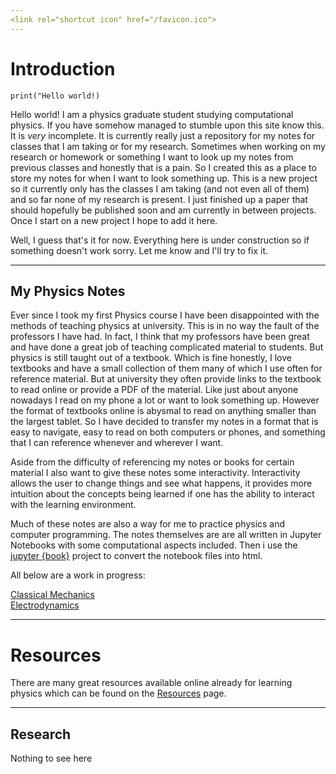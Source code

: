 ```yaml
---
<link rel="shortcut icon" href="/favicon.ico">
---
```

# Introduction

```{python}
print("Hello world!)
```

Hello world! I am a physics graduate student studying computational physics. If you have somehow managed to stumble upon this site know this. It is *very* incomplete. It is currently really just a repository for my notes for classes that I am taking or for my research. Sometimes when working on my research or homework or something I want to look up my notes from previous classes and honestly that is a pain. So I created this as a place to store my notes for when I want to look something up. This is a new project so it currently only has the classes I am taking (and not even all of them) and so far none of my research is present. I just finished up a paper that should hopefully be published soon and am currently in between projects. Once I start on a new project I hope to add it here. 

Well, I guess that's it for now. Everything here is under construction so if something doesn't work sorry. Let me know and I'll try to fix it. 

---
## My Physics Notes

Ever since I took my first Physics course I have been disappointed with the methods of teaching physics at university. This is in no way the fault of the professors I have had. In fact, I think that my professors have been great and have done a great job of teaching complicated material to students. But physics is still taught out of a textbook. Which is fine honestly, I love textbooks and have a small collection of them many of which I use often for reference material. But at university they often provide links to the textbook to read online or provide a PDF of the material. Like just about anyone nowadays I read on my phone a lot or want to look something up. However the format of textbooks online is abysmal to read on anything smaller than the largest tablet. So I have decided to transfer my notes in a format that is easy to navigate, easy to read on both computers or phones, and something that I can reference whenever and wherever I want. 

Aside from the difficulty of referencing my notes or books for certain material I also want to give these notes some interactivity. Interactivity allows the user to change things and see what happens, it provides more intuition about the concepts being learned if one has the ability to interact with the learning environment. 

<!-- TODO: Change this page into a jupyter notebook to show an example of interactivity. Something simple like projectile motion with variable initial conditions could be used.  -->

Much of these notes are also a way for me to practice physics and computer programming. The notes themselves are are all written in Jupyter Notebooks with some computational aspects included. Then i use the [jupyter {book}](www.jupyterbook.org) project to convert the notebook files into html. 

All below are a work in progress:

[Classical Mechanics](https://physics-enjoyer.github.io/classical_mechanics/intro.html) \
[Electrodynamics](https://Physics-Enjoyer.github.io/electrodynamics) 
<!-- [Spectral Analysis](https://Physics-Enjoyer.github.io/spectral_analysis) \
[Machine Learning](https://Physics-Enjoyer.github.io/machine_learning) -->

---
# Resources 

There are many great resources available online already for learning physics which can be found on the [Resources](resources.md) page.

<!-- TODO: Add a list of classes in order I want to do

phys 1
phys 2
...
Electrydynamics
SPectral Analysis
Machine Learning -->

<!--- 
TODO: add this ::: 
A very good knowledge of calculus in one and multiple variables is needed, as well as linear algebra: basis, vectors, change of basis, diagonalization, eigenvectors and eigenvalues. This is the basic which is needed to understand basic physics concepts of classical mechanics and ED; further mathematical methods will be taught during the courses and will be needed to (try to) understand qm and approach qft in eventual major studies and differential equations 
-->

---
## Research

Nothing to see here